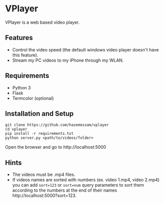 # VPlayer
VPlayer is a web based video player.

## Features
- Control the video speed (the default windows video player doesn't have this feature).
- Stream my PC videos to my iPhone through my WLAN.

## Requirements
- Python 3
- Flask
- Termcolor (optional)
## Installation and Setup
```
git clone https://github.com/hazemessam/vplayer
cd vplayer
pip install -r requirements.txt
python server.py <path/to/videos/folder>
```
Open the browser and go to http://localhost:5000

## Hints
- The videos must be .mp4 files.
- If videos names are sorted with numbers (ex. video 1.mp4, video 2.mp4) you can add `sort=123` or `sort=num` query parameters to sort them according to the numbers at the end of their names http://localhost:5000?sort=123.
